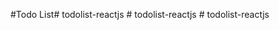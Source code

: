 #Todo List#   t o d o l i s t - r e a c t j s  
 #   t o d o l i s t - r e a c t j s  
 #   t o d o l i s t - r e a c t j s  
 